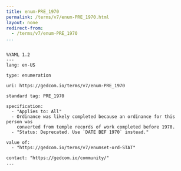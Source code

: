 ```yaml
---
title: enum-PRE_1970
permalink: /terms/v7/enum-PRE_1970.html
layout: none
redirect-from:
  - /terms/v7/enum-PRE_1970
...
```


```

%YAML 1.2
---
lang: en-US

type: enumeration

uri: https://gedcom.io/terms/v7/enum-PRE_1970

standard tag: PRE_1970

specification:
  - "Applies to: All"
  - Ordinance was likely completed because an ordinance for this person was
    converted from temple records of work completed before 1970.
  - "Status: Deprecated. Use `DATE BEF 1970` instead."

value of:
  - "https://gedcom.io/terms/v7/enumset-ord-STAT"

contact: "https://gedcom.io/community/"
...

```
